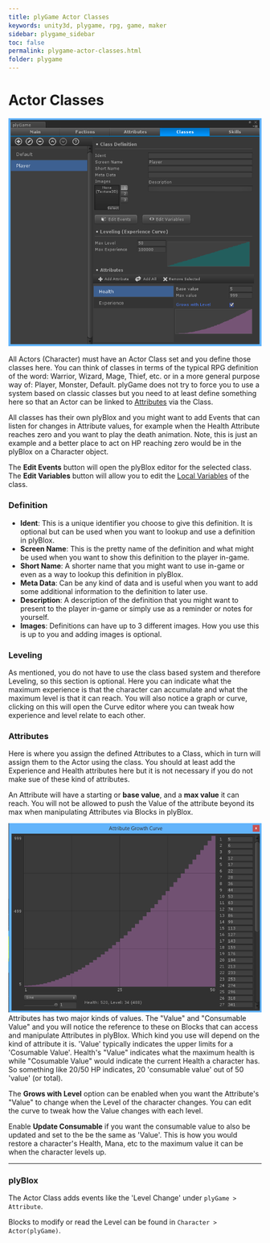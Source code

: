 ```yaml
---
title: plyGame Actor Classes
keywords: unity3d, plygame, rpg, game, maker
sidebar: plygame_sidebar
toc: false
permalink: plygame-actor-classes.html
folder: plygame
---
```


Actor Classes
=====================

![](/img/plygame/actclass/07.png)

All Actors (Character) must have an Actor Class set and you define those classes here. You can think of classes in terms of the typical RPG definition of the word: Warrior, Wizard, Mage, Thief, etc. or in a more general purpose way of: Player, Monster, Default. plyGame does not try to force you to use a system based on classic classes but you need to at least define something here so that an Actor can be linked to [Attributes](attributes.html) via the Class.

All classes has their own plyBlox and you might want to add Events that can listen for changes in Attribute values, for example when the Health Attribute reaches zero and you want to play the death animation. Note, this is just an example and a better place to act on HP reaching zero would be in the plyBlox on a Character object.

The **Edit Events** button will open the plyBlox editor for the selected class. The **Edit Variables** button will allow you to edit the [Local Variables](plyblox.md#vars) of the class.

### Definition  

- **Ident**: This is a unique identifier you choose to give this definition. It is optional but can be used when you want to lookup and use a definition in plyBlox.
- **Screen Name**: This is the pretty name of the definition and what might be used when you want to show this definition to the player in-game.
- **Short Name**: A shorter name that you might want to use in-game or even as a way to lookup this definition in plyBlox.
- **Meta Data**: Can be any kind of data and is useful when you want to add some additional information to the definition to later use.
- **Description**: A description of the definition that you might want to present to the player in-game or simply use as a reminder or notes for yourself.
- **Images**: Definitions can have up to 3 different images. How you use this is up to you and adding images is optional.

### Leveling  

As mentioned, you do not have to use the class based system and therefore Leveling, so this section is optional. Here you can indicate what the maximum experience is that the character can accumulate and what the maximum level is that it can reach. You will also notice a graph or curve, clicking on this will open the Curve editor where you can tweak how experience and level relate to each other.

### Attributes  

Here is where you assign the defined Attributes to a Class, which in turn will assign them to the Actor using the class. You should at least add the Experience and Health attributes here but it is not necessary if you do not make sue of these kind of attributes.

An Attribute will have a starting or **base value**, and a **max value** it can reach. You will not be allowed to push the Value of the attribute beyond its max when manipulating Attributes via Blocks in plyBlox.

![](/img/plygame/actclass/11.png)
Attributes has two major kinds of values. The "Value" and "Consumable Value" and you will notice the reference to these on Blocks that can access and manipulate Attributes in plyBlox. Which kind you use will depend on the kind of attribute it is. 'Value' typically indicates the upper limits for a 'Cosumable Value'. Health's "Value" indicates what the maximum health is while "Cosumable Value" would indicate the current Health a character has. So something like 20/50 HP indicates, 20 'consumable value' out of 50 'value' (or total).

The **Grows with Level** option can be enabled when you want the Attribute's "Value" to change when the Level of the character changes. You can edit the curve to tweak how the Value changes with each level.

Enable **Update Consumable** if you want the consumable value to also be updated and set to the be the same as 'Value'. This is how you would restore a character's Health, Mana, etc to the maximum value it can be when the character levels up.
 

-----------------------------------------------------------------------------------------------------------------------
### plyBlox 

The Actor Class adds events like the 'Level Change' under `plyGame > Attribute`.

Blocks to modify or read the Level can be found in `Character > Actor(plyGame)`.

